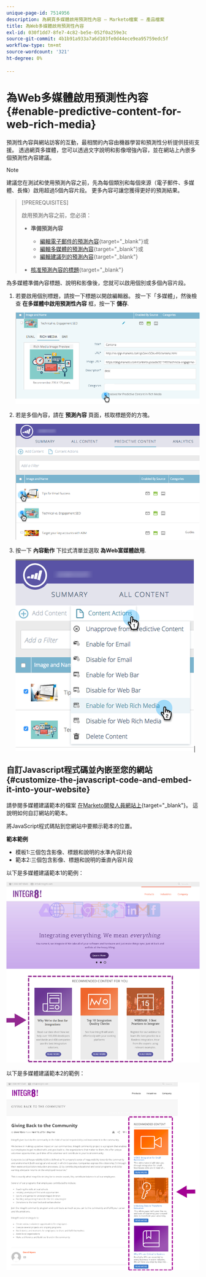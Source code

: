 ```yaml
---
unique-page-id: 7514956
description: 為網頁多媒體啟用預測性內容 — Marketo檔案 — 產品檔案
title: 為Web多媒體啟用預測性內容
exl-id: 030f1dd7-8fe7-4c82-be5e-052f0a259e3c
source-git-commit: 4b1b91a933a7a6d103fe0d44ece9ea95759edc5f
workflow-type: tm+mt
source-wordcount: '321'
ht-degree: 0%

---
```


# 為Web多媒體啟用預測性內容 {#enable-predictive-content-for-web-rich-media}

預測性內容與網站訪客的互動，最相關的內容由機器學習和預測性分析提供技術支援。 透過網頁多媒體，您可以透過文字說明和影像增強內容，並在網站上內嵌多個預測性內容建議。

>[!NOTE]
>
>建議您在測試和使用預測內容之前，先為每個類別和每個來源（電子郵件、多媒體、長條）啟用超過5個內容片段。 更多內容可讓您獲得更好的預測結果。

>[!PREREQUISITES]
>
>啟用預測內容之前，您必須：
>
>* **準備預測內容**
   >
   >   * [編輯電子郵件的預測內容](/help/marketo/product-docs/predictive-content/working-with-predictive-content/edit-predictive-content-for-emails.md){target=&quot;_blank&quot;}或
   >   * [編輯多媒體的預測內容](/help/marketo/product-docs/predictive-content/working-with-predictive-content/edit-predictive-content-for-rich-media.md){target=&quot;_blank&quot;}或
   >   * [編輯建議列的預測內容](/help/marketo/product-docs/predictive-content/working-with-predictive-content/edit-predictive-content-for-the-recommendation-bar.md){target=&quot;_blank&quot;}
>
>* [核准預測內容的標題](/help/marketo/product-docs/predictive-content/working-with-all-content/approve-a-title-for-predictive-content.md){target=&quot;_blank&quot;}


為多媒體準備內容標題、說明和影像後，您就可以啟用個別或多個內容片段。

1. 若要啟用個別標題，請按一下標題以開啟編輯器。 按一下「多媒體」，然後檢查 **在多媒體中啟用預測性內容** 框，按一下 **儲存**.

   ![](assets/image2017-10-3-9-3a50-3a29.png)

1. 若是多個內容，請在 **預測內容** 頁面，核取標題旁的方塊。

   ![](assets/image2017-10-3-10-3a0-3a42.png)

1. 按一下 **內容動作** 下拉式清單並選取 **為Web富媒體啟用**.

   ![](assets/image2017-10-3-10-3a2-3a6.png)|

## 自訂Javascript程式碼並內嵌至您的網站  {#customize-the-javascript-code-and-embed-it-into-your-website}

請參閱多媒體建議範本的檔案 [在Marketo開發人員網站上](https://developers.marketo.com/documentation/websites/rtp-rich-media-recommendations-api){target=&quot;_blank&quot;}。 這說明如何自訂網站的範本。

將JavaScript程式碼貼到您網站中要顯示範本的位置。

**範本範例**

* 模板1:三個包含影像、標題和說明的水準內容片段
* 範本2:三個包含影像、標題和說明的垂直內容片段

以下是多媒體建議範本1的範例：

![](assets/image2015-6-1-17-3a8-3a33.png)

以下是多媒體建議範本2的範例：

![](assets/image2015-12-20-10-3a35-3a12.png)
